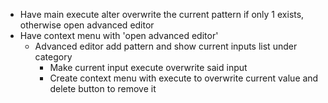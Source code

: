 -   Have main execute alter overwrite the current pattern if only 1 exists, otherwise open advanced editor
-   Have context menu with 'open advanced editor'
    -   Advanced editor add pattern and show current inputs list under category
        -   Make current input execute overwrite said input
        -   Create context menu with execute to overwrite current value and delete button to remove it
